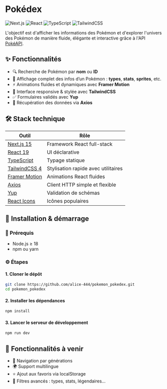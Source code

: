 # Pokédex

![Next.js](https://img.shields.io/badge/Next.js-15-blue?logo=next.js)
![React](https://img.shields.io/badge/React-19-61DAFB?logo=react)
![TypeScript](https://img.shields.io/badge/TypeScript-5-blue?logo=typescript)
![TailwindCSS](https://img.shields.io/badge/TailwindCSS-4-38B2AC?logo=tailwindcss)
  
L'objectif est d'afficher les informations des Pokémon et d'explorer l'univers des Pokémon de manière fluide, élégante et interactive grâce à l'API [PokéAPI](https://pokeapi.co/).

## ✨ Fonctionnalités

- 🔍 Recherche de Pokémon par **nom** ou **ID**
- 📘 Affichage complet des infos d’un Pokémon : **types**, **stats**, **sprites**, etc.
- ⚡ Animations fluides et dynamiques avec **Framer Motion**
- 🎨 Interface responsive & stylée avec **TailwindCSS**
- ✅ Formulaires validés avec **Yup**
- 🔁 Récupération des données via **Axios**

## 🛠️ Stack technique

| Outil           | Rôle                                |
|-----------------|--------------------------------------|
| [Next.js 15](https://nextjs.org/)       | Framework React full-stack              |
| [React 19](https://react.dev/)         | UI déclarative                          |
| [TypeScript](https://www.typescriptlang.org/) | Typage statique                         |
| [TailwindCSS 4](https://tailwindcss.com/)  | Stylisation rapide avec utilitaires     |
| [Framer Motion](https://www.framer.com/motion/) | Animations React fluides            |
| [Axios](https://axios-http.com/)       | Client HTTP simple et flexible          |
| [Yup](https://github.com/jquense/yup)  | Validation de schémas                   |
| [React Icons](https://react-icons.github.io/react-icons/) | Icônes populaires              |

## 🚀 Installation & démarrage

### 🔧 Prérequis

- Node.js ≥ 18
- npm ou yarn

### ⚙️ Étapes

#### 1. Cloner le dépôt

```bash
git clone https://github.com/alice-444/pokemon_pokedex.git
cd pokemon_pokedex
```

#### 2. Installer les dépendances

```bash
npm install
```

#### 3. Lancer le serveur de développement

```bash
npm run dev
```

## 🔮 Fonctionnalités à venir
- 🎯 Navigation par générations
- 🌍 Support multilingue
- ⭐ Ajout aux favoris via localStorage
- 🧪 Filtres avancés : types, stats, légendaires…

